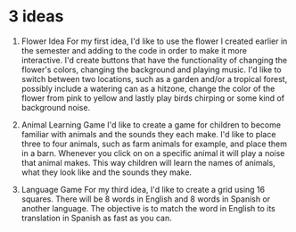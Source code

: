 # 3 ideas 

1. Flower Idea
For my first idea, I'd like to use the flower I created earlier in the semester and adding to the code in order to make it more interactive. I'd create buttons that have the functionality of changing the flower's colors, changing the background and playing music. I'd like to switch between two locations, such as a garden and/or a tropical forest, possibly include a watering can as a hitzone, change the color of the flower from pink to yellow and lastly play birds chirping or some kind of background noise.

2. Animal Learning Game 
I'd like to create a game for children to become familiar with animals and the sounds they each make. I'd like to place three to four animals, such as farm animals for example, and place them in a barn. Whenever you click on on a specific animal it will play a noise that animal makes. This way children will learn the names of animals, what they look like and the sounds they make.

3. Language Game
For my third idea, I'd like to create a grid using 16 squares. There will be 8 words in English and 8 words in Spanish or another language. The objective is to match the word in English to its translation in Spanish as fast as you can.

